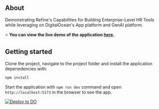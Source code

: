 
## About

Demonstrating Refine's Capabilities for Building Enterprise-Level HR Tools while leveraging on DigitalOcean's App platform and GenAI platform.

⭐ **You can view the live demo of the application [here](https://lionfish-app-srys8.ondigitalocean.app/).**

## Getting started 

Clone the project, navigate to the project folder and install the application depenedencies with:

```bash
npm install
```

Start the application with `npm run dev` command and open `http://localhost:5173` in the browser to see the app.

[![Deploy to DO](https://www.deploytodo.com/do-btn-blue.svg)](https://cloud.digitalocean.com/apps/new?repo=https://github.com/OliverMensahDev/hr-app/tree/main)
